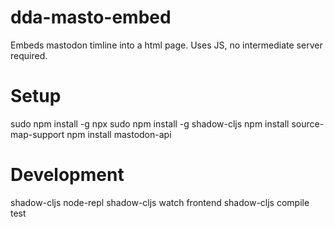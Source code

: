 # dda-masto-embed
Embeds mastodon timline into a html page. Uses JS, no intermediate server required.


# Setup

sudo npm install -g npx
sudo npm install -g shadow-cljs
npm install source-map-support
npm install mastodon-api

# Development

shadow-cljs node-repl
shadow-cljs watch frontend
shadow-cljs compile test